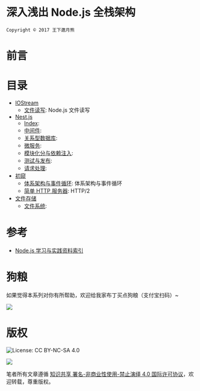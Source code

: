 
# 深入浅出 Node.js 全栈架构
`Copyright © 2017 王下邀月熊`


# 前言


# 目录



- [IOStream](https://github.com/wxyyxc1992/ServerSideApplication-Development-And-System-Architecture/Head-First-Full-Stack-Node.js/IOStream/Index.md) 
    - [文件读写](https://github.com/wxyyxc1992/ServerSideApplication-Development-And-System-Architecture/blob/master/Head-First-Full-Stack-Node.js/IOStream/%E6%96%87%E4%BB%B6%E8%AF%BB%E5%86%99.md): Node.js 文件读写 
- [Nest.js](https://github.com/wxyyxc1992/ServerSideApplication-Development-And-System-Architecture/Head-First-Full-Stack-Node.js/Nest.js/Index.md) 
    - [Index](https://github.com/wxyyxc1992/ServerSideApplication-Development-And-System-Architecture/blob/master/Head-First-Full-Stack-Node.js/Nest.js%20/Index.md):  
    - [中间件](https://github.com/wxyyxc1992/ServerSideApplication-Development-And-System-Architecture/blob/master/Head-First-Full-Stack-Node.js/Nest.js%20/%E4%B8%AD%E9%97%B4%E4%BB%B6.md):  
    - [关系型数据库](https://github.com/wxyyxc1992/ServerSideApplication-Development-And-System-Architecture/blob/master/Head-First-Full-Stack-Node.js/Nest.js%20/%E5%85%B3%E7%B3%BB%E5%9E%8B%E6%95%B0%E6%8D%AE%E5%BA%93.md):  
    - [微服务](https://github.com/wxyyxc1992/ServerSideApplication-Development-And-System-Architecture/blob/master/Head-First-Full-Stack-Node.js/Nest.js%20/%E5%BE%AE%E6%9C%8D%E5%8A%A1.md):  
    - [模块化分与依赖注入](https://github.com/wxyyxc1992/ServerSideApplication-Development-And-System-Architecture/blob/master/Head-First-Full-Stack-Node.js/Nest.js%20/%E6%A8%A1%E5%9D%97%E5%8C%96%E5%88%86%E4%B8%8E%E4%BE%9D%E8%B5%96%E6%B3%A8%E5%85%A5.md):  
    - [测试与发布](https://github.com/wxyyxc1992/ServerSideApplication-Development-And-System-Architecture/blob/master/Head-First-Full-Stack-Node.js/Nest.js%20/%E6%B5%8B%E8%AF%95%E4%B8%8E%E5%8F%91%E5%B8%83.md):  
    - [请求处理](https://github.com/wxyyxc1992/ServerSideApplication-Development-And-System-Architecture/blob/master/Head-First-Full-Stack-Node.js/Nest.js%20/%E8%AF%B7%E6%B1%82%E5%A4%84%E7%90%86.md):  
- [初窥](https://github.com/wxyyxc1992/ServerSideApplication-Development-And-System-Architecture/Head-First-Full-Stack-Node.js/初窥/Index.md) 
    - [体系架构与事件循环](https://github.com/wxyyxc1992/ServerSideApplication-Development-And-System-Architecture/blob/master/Head-First-Full-Stack-Node.js/%E5%88%9D%E7%AA%A5/%E4%BD%93%E7%B3%BB%E6%9E%B6%E6%9E%84%E4%B8%8E%E4%BA%8B%E4%BB%B6%E5%BE%AA%E7%8E%AF.md): 体系架构与事件循环 
    - [简单 HTTP 服务器](https://github.com/wxyyxc1992/ServerSideApplication-Development-And-System-Architecture/blob/master/Head-First-Full-Stack-Node.js/%E5%88%9D%E7%AA%A5/%E7%AE%80%E5%8D%95%20HTTP%20%E6%9C%8D%E5%8A%A1%E5%99%A8.md): HTTP/2 
- [文件存储](https://github.com/wxyyxc1992/ServerSideApplication-Development-And-System-Architecture/Head-First-Full-Stack-Node.js/文件存储/Index.md) 
    - [文件系统](https://github.com/wxyyxc1992/ServerSideApplication-Development-And-System-Architecture/blob/master/Head-First-Full-Stack-Node.js/%E6%96%87%E4%BB%B6%E5%AD%98%E5%82%A8/%E6%96%87%E4%BB%B6%E7%B3%BB%E7%BB%9F.md):  



# 参考

- [Node.js 学习与实践资料索引](https://parg.co/be0)



# 狗粮

如果觉得本系列对你有所帮助，欢迎给我家布丁买点狗粮（支付宝扫码）~

![](https://github.com/wxyyxc1992/OSS/blob/master/2017/8/1/Buding.jpg?raw=true)



# 版权

![License: CC BY-NC-SA 4.0](https://img.shields.io/badge/License-CC%20BY--NC--SA%204.0-lightgrey.svg)

![](https://parg.co/bDm)


笔者所有文章遵循 [知识共享 署名-非商业性使用-禁止演绎 4.0 国际许可协议](https://creativecommons.org/licenses/by-nc-nd/4.0/deed.zh)，欢迎转载，尊重版权。

